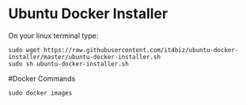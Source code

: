 # Ubuntu Docker Installer 


On your linux terminal type:

```
sudo wget https://raw.githubusercontent.com/it4biz/ubuntu-docker-installer/master/ubuntu-docker-installer.sh
sudo sh ubuntu-docker-installer.sh
```

#Docker Commands

```
sudo docker images
```

